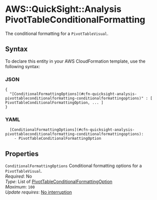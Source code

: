 # AWS::QuickSight::Analysis PivotTableConditionalFormatting<a name="aws-properties-quicksight-analysis-pivottableconditionalformatting"></a>

The conditional formatting for a `PivotTableVisual`\.

## Syntax<a name="aws-properties-quicksight-analysis-pivottableconditionalformatting-syntax"></a>

To declare this entity in your AWS CloudFormation template, use the following syntax:

### JSON<a name="aws-properties-quicksight-analysis-pivottableconditionalformatting-syntax.json"></a>

```
{
  "[ConditionalFormattingOptions](#cfn-quicksight-analysis-pivottableconditionalformatting-conditionalformattingoptions)" : [ PivotTableConditionalFormattingOption, ... ]
}
```

### YAML<a name="aws-properties-quicksight-analysis-pivottableconditionalformatting-syntax.yaml"></a>

```
  [ConditionalFormattingOptions](#cfn-quicksight-analysis-pivottableconditionalformatting-conditionalformattingoptions): 
    - PivotTableConditionalFormattingOption
```

## Properties<a name="aws-properties-quicksight-analysis-pivottableconditionalformatting-properties"></a>

`ConditionalFormattingOptions`  <a name="cfn-quicksight-analysis-pivottableconditionalformatting-conditionalformattingoptions"></a>
Conditional formatting options for a `PivotTableVisual`\.  
*Required*: No  
*Type*: List of [PivotTableConditionalFormattingOption](aws-properties-quicksight-analysis-pivottableconditionalformattingoption.md)  
*Maximum*: `100`  
*Update requires*: [No interruption](https://docs.aws.amazon.com/AWSCloudFormation/latest/UserGuide/using-cfn-updating-stacks-update-behaviors.html#update-no-interrupt)